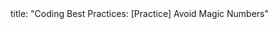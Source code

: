 <frontmatter>
title: "Coding Best Practices: [Practice] Avoid Magic Numbers"
</frontmatter>

<include src="unit-inPage-asFlat.md" boilerplate />
